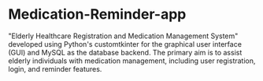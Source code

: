 # Medication-Reminder-app
"Elderly Healthcare Registration and Medication Management System" developed using Python's customtkinter for the graphical user interface (GUI) and MySQL as the database backend. The primary aim is to assist elderly individuals with medication management, including user registration, login, and reminder features.
